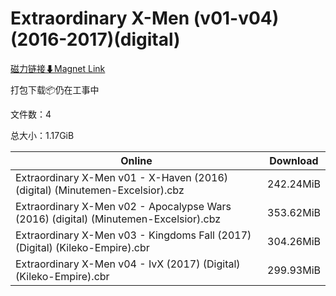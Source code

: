 # Extraordinary X-Men (v01-v04)(2016-2017)(digital)

[磁力链接⬇Magnet Link](magnet:?xt=urn:btih:0511e25cd00729ae9c31ac128b28da4fbbe115bd&dn=Extraordinary%20X-Men%20%28v01-v04%29%282016-2017%29%28digital%29)

打包下载📦仍在工事中

文件数：4

总大小：1.17GiB

Online | Download
--- | ---
Extraordinary X-Men v01 - X-Haven (2016) (digital) (Minutemen-Excelsior).cbz | 242.24MiB
Extraordinary X-Men v02 - Apocalypse Wars (2016) (digital) (Minutemen-Excelsior).cbz | 353.62MiB
Extraordinary X-Men v03 - Kingdoms Fall (2017) (Digital) (Kileko-Empire).cbr | 304.26MiB
Extraordinary X-Men v04 - IvX (2017) (Digital) (Kileko-Empire).cbr | 299.93MiB